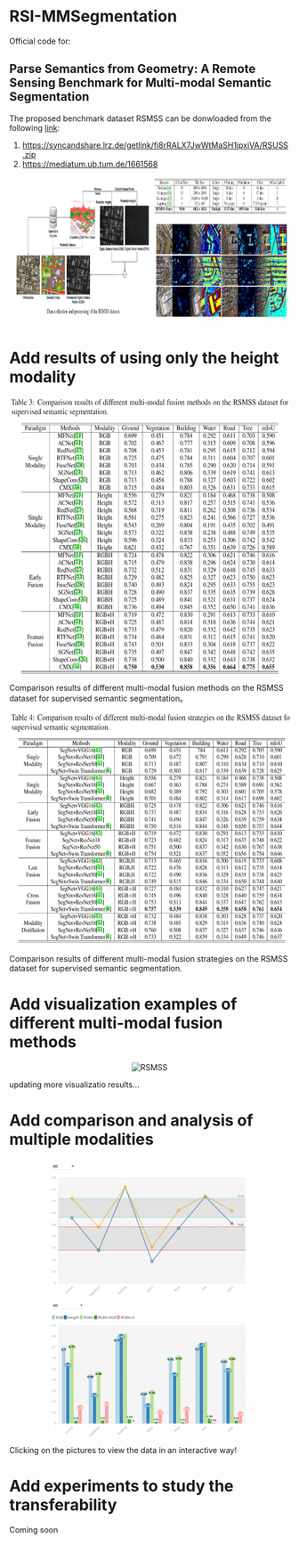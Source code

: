# RSI-MMSegmentation

Official code for:
## Parse Semantics from Geometry: A Remote Sensing Benchmark for Multi-modal Semantic Segmentation

The proposed benchmark dataset RSMSS can be donwloaded from the following [link](https://syncandshare.lrz.de/getlink/fi8rRALX7JwWtMaSH1jpxiVA/RSUSS.zip):
1. https://syncandshare.lrz.de/getlink/fi8rRALX7JwWtMaSH1jpxiVA/RSUSS.zip
2. https://mediatum.ub.tum.de/1661568
<div  align="center">    
 <img src="resources/RSMSS.png" width = "990" height = "270" alt="RSMSS" align=center />
</div>


# Add results of using only the height modality

<div  align="center">    
 <img src="resources/res1.png" width = "613" height = "500" alt="RSMSS" align=center />
</div>

Comparison results of different multi-modal fusion methods on the RSMSS dataset for supervised semantic segmentation。

<div  align="center">    
 <img src="resources/res2.png" width = "620" height = "422" alt="RSMSS" align=center />
</div>

Comparison results of different multi-modal fusion strategies on the RSMSS dataset for supervised semantic segmentation.

# Add visualization examples of different multi-modal fusion methods

<div  align="center">    
 <img src="resources/vis1.png" width = "980" height = "420" alt="RSMSS" align=center />
</div>

updating more visualizatio results...

# Add comparison and analysis of multiple modalities
<center  class="half">    
<a href="https://public.flourish.studio/visualisation/10968749/">
 <img src="resources/bar.png" width = "362" height = "250" alt="RSMSS" align=center />
 </a><a href="https://public.flourish.studio/visualisation/11006073/">
 <img src="resources/anay.png" width = "362" height = "250" alt="RSMSS" align=center />
 </a>
</center>

Clicking on the pictures to view the data in an interactive way!

# Add experiments to study the transferability
Coming soon
